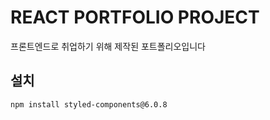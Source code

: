 # REACT PORTFOLIO PROJECT
프론트엔드로 취업하기 위해 제작된 포트폴리오입니다

## 설치
```
npm install styled-components@6.0.8
```
